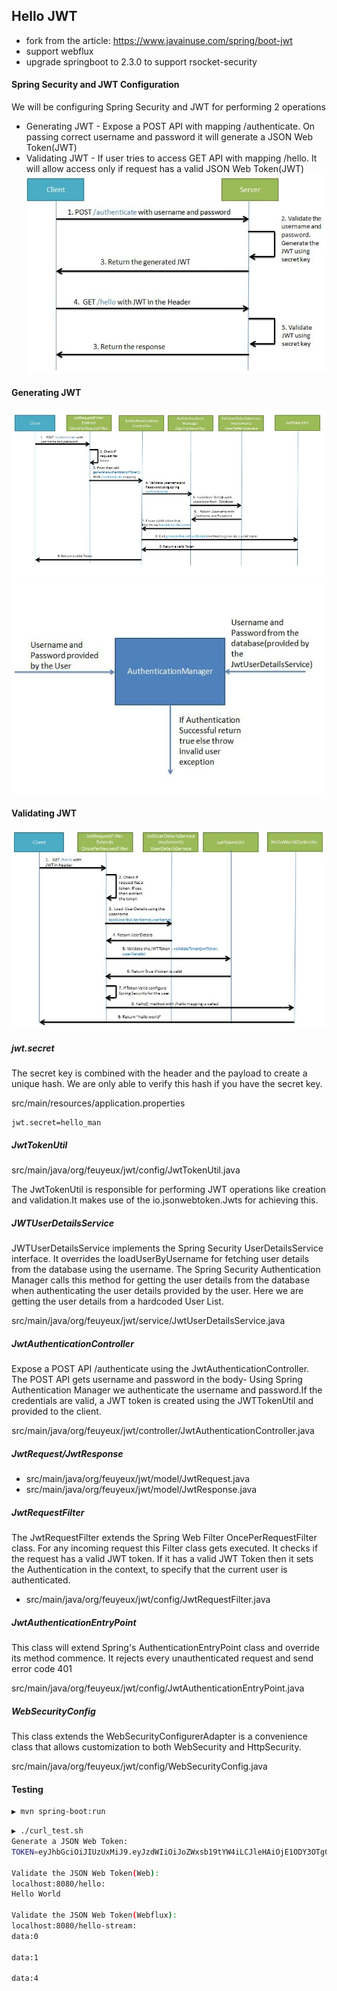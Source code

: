## Hello JWT
- fork from the article: https://www.javainuse.com/spring/boot-jwt
- support webflux
- upgrade springboot to 2.3.0 to support rsocket-security

#### Spring Security and JWT Configuration
We will be configuring Spring Security and JWT for performing 2 operations
- Generating JWT - Expose a POST API with mapping /authenticate. On passing correct username and password it will generate a JSON Web Token(JWT)
- Validating JWT - If user tries to access GET API with mapping /hello. It will allow access only if request has a valid JSON Web Token(JWT)
![](doc/1.jpeg)

#### Generating JWT
![](doc/2.jpeg)
![](doc/3.jpeg)

#### Validating JWT
![](doc/4.jpeg)

##### jwt.secret
The secret key is combined with the header and the payload to create a unique hash. We are only able to verify this hash if you have the secret key.

src/main/resources/application.properties
```properties
jwt.secret=hello_man
```

##### JwtTokenUtil 
src/main/java/org/feuyeux/jwt/config/JwtTokenUtil.java

The JwtTokenUtil is responsible for performing JWT operations like creation and validation.It makes use of the io.jsonwebtoken.Jwts for achieving this.

##### JWTUserDetailsService
JWTUserDetailsService implements the Spring Security UserDetailsService interface. It overrides the loadUserByUsername for fetching user details from the database using the username. The Spring Security Authentication Manager calls this method for getting the user details from the database when authenticating the user details provided by the user. Here we are getting the user details from a hardcoded User List.

src/main/java/org/feuyeux/jwt/service/JwtUserDetailsService.java
 
##### JwtAuthenticationController
Expose a POST API /authenticate using the JwtAuthenticationController. The POST API gets username and password in the body- Using Spring Authentication Manager we authenticate the username and password.If the credentials are valid, a JWT token is created using the JWTTokenUtil and provided to the client.

src/main/java/org/feuyeux/jwt/controller/JwtAuthenticationController.java

##### JwtRequest/JwtResponse
- src/main/java/org/feuyeux/jwt/model/JwtRequest.java
- src/main/java/org/feuyeux/jwt/model/JwtResponse.java

##### JwtRequestFilter
The JwtRequestFilter extends the Spring Web Filter OncePerRequestFilter class. For any incoming request this Filter class gets executed. It checks if the request has a valid JWT token. If it has a valid JWT Token then it sets the Authentication in the context, to specify that the current user is authenticated.

- src/main/java/org/feuyeux/jwt/config/JwtRequestFilter.java

##### JwtAuthenticationEntryPoint
This class will extend Spring's AuthenticationEntryPoint class and override its method commence. It rejects every unauthenticated request and send error code 401

src/main/java/org/feuyeux/jwt/config/JwtAuthenticationEntryPoint.java

##### WebSecurityConfig
This class extends the WebSecurityConfigurerAdapter is a convenience class that allows customization to both WebSecurity and HttpSecurity.

src/main/java/org/feuyeux/jwt/config/WebSecurityConfig.java

#### Testing
```sh
▶ mvn spring-boot:run
```

```sh
▶ ./curl_test.sh
Generate a JSON Web Token:
TOKEN=eyJhbGciOiJIUzUxMiJ9.eyJzdWIiOiJoZWxsb19tYW4iLCJleHAiOjE1ODY3OTg0MDIsImlhdCI6MTU4Njc4MDQwMn0.yXTZN8SD4JCXdi1vBlhPJRgiDHmL2lRyAikrZ3KrM08t3D4-PXCldW89Z9YuT4bhLnYezLykuGxc_l65DXroCg

Validate the JSON Web Token(Web):
localhost:8080/hello:
Hello World

Validate the JSON Web Token(Webflux):
localhost:8080/hello-stream:
data:0

data:1

data:4
```